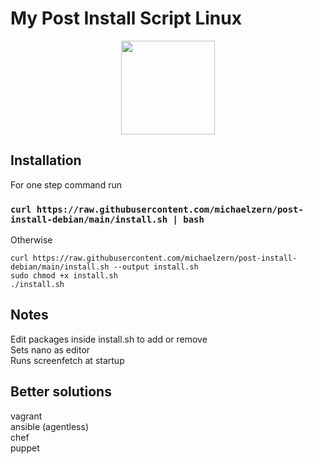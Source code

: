 # My Post Install Script Linux
<div id="header" align="center">
  <img src="https://media.giphy.com/media/MCRQ0Nkn4KfeQDdM7N/giphy.gif" width="150"/>
</div>

## Installation

For one step command run
### `curl https://raw.githubusercontent.com/michaelzern/post-install-debian/main/install.sh | bash`

Otherwise
```
curl https://raw.githubusercontent.com/michaelzern/post-install-debian/main/install.sh --output install.sh
sudo chmod +x install.sh
./install.sh
```


## Notes

Edit packages inside install.sh to add or remove <br />
Sets nano as editor <br />
Runs screenfetch at startup <br />

## Better solutions
vagrant <br />
ansible (agentless) <br />
chef <br />
puppet <br />
